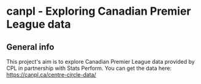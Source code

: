 # canpl - Exploring Canadian Premier League data

## General info

This project's aim is to explore Canadian Premier League data provided by CPL in partnership with Stats Perform. You can get the data here: <https://canpl.ca/centre-circle-data/>
